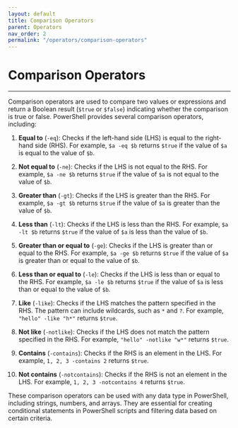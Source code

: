 ```yaml
---
layout: default
title: Comparison Operators
parent: Operators
nav_order: 2
permalink: "/operators/comparison-operators"
---
```


# Comparison Operators

---

Comparison operators are used to compare two values or expressions and return a Boolean result (`$true` or `$false`) indicating whether the comparison is true or false. PowerShell provides several comparison operators, including:

1. **Equal to** (`-eq`): Checks if the left-hand side (LHS) is equal to the right-hand side (RHS). For example, `$a -eq $b` returns `$true` if the value of `$a` is equal to the value of `$b`.

2. **Not equal to** (`-ne`): Checks if the LHS is not equal to the RHS. For example, `$a -ne $b` returns `$true` if the value of `$a` is not equal to the value of `$b`.

3. **Greater than** (`-gt`): Checks if the LHS is greater than the RHS. For example, `$a -gt $b` returns `$true` if the value of `$a` is greater than the value of `$b`.

4. **Less than** (`-lt`): Checks if the LHS is less than the RHS. For example, `$a -lt $b` returns `$true` if the value of `$a` is less than the value of `$b`.

5. **Greater than or equal to** (`-ge`): Checks if the LHS is greater than or equal to the RHS. For example, `$a -ge $b` returns `$true` if the value of `$a` is greater than or equal to the value of `$b`.

6. **Less than or equal to** (`-le`): Checks if the LHS is less than or equal to the RHS. For example, `$a -le $b` returns `$true` if the value of `$a` is less than or equal to the value of `$b`.

7. **Like** (`-like`): Checks if the LHS matches the pattern specified in the RHS. The pattern can include wildcards, such as `*` and `?`. For example, `"hello" -like "h*"` returns `$true`.

8. **Not like** (`-notlike`): Checks if the LHS does not match the pattern specified in the RHS. For example, `"hello" -notlike "w*"` returns `$true`.

9. **Contains** (`-contains`): Checks if the RHS is an element in the LHS. For example, `1, 2, 3 -contains 2` returns `$true`.

10. **Not contains** (`-notcontains`): Checks if the RHS is not an element in the LHS. For example, `1, 2, 3 -notcontains 4` returns `$true`.

These comparison operators can be used with any data type in PowerShell, including strings, numbers, and arrays. They are essential for creating conditional statements in PowerShell scripts and filtering data based on certain criteria.